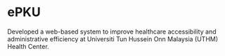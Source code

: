 # ePKU
Developed a web-based system to improve healthcare accessibility and administrative efficiency at Universiti Tun Hussein Onn Malaysia (UTHM) Health Center. 
